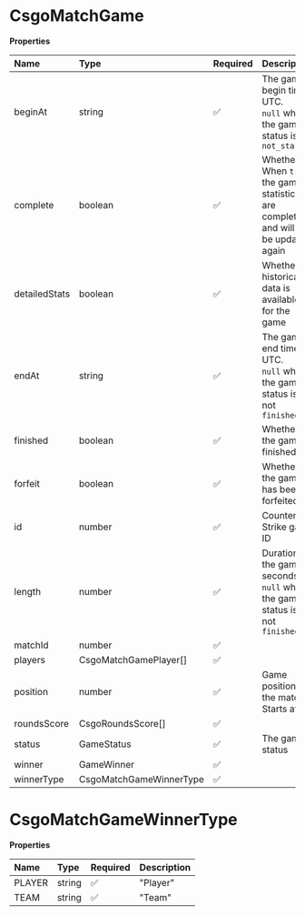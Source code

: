 # CsgoMatchGame

**Properties**

| Name          | Type                    | Required | Description                                                                         |
| :------------ | :---------------------- | :------- | :---------------------------------------------------------------------------------- |
| beginAt       | string                  | ✅       | The game begin time, UTC. <br/>`null` when the game status is `not_started`         |
| complete      | boolean                 | ✅       | Whether When `true`, the game statistics are complete and will not be updated again |
| detailedStats | boolean                 | ✅       | Whether historical data is available for the game                                   |
| endAt         | string                  | ✅       | The game end time, UTC. <br/>`null` when the game status is not `finished`          |
| finished      | boolean                 | ✅       | Whether the game is finished                                                        |
| forfeit       | boolean                 | ✅       | Whether the game has been forfeited                                                 |
| id            | number                  | ✅       | Counter-Strike game ID                                                              |
| length        | number                  | ✅       | Duration of the game in seconds. <br/>`null` when the game status is not `finished` |
| matchId       | number                  | ✅       |                                                                                     |
| players       | CsgoMatchGamePlayer[]   | ✅       |                                                                                     |
| position      | number                  | ✅       | Game position in the match. Starts at 1                                             |
| roundsScore   | CsgoRoundsScore[]       | ✅       |                                                                                     |
| status        | GameStatus              | ✅       | The game status                                                                     |
| winner        | GameWinner              | ✅       |                                                                                     |
| winnerType    | CsgoMatchGameWinnerType | ✅       |                                                                                     |

# CsgoMatchGameWinnerType

**Properties**

| Name   | Type   | Required | Description |
| :----- | :----- | :------- | :---------- |
| PLAYER | string | ✅       | "Player"    |
| TEAM   | string | ✅       | "Team"      |

<!-- This file was generated by liblab | https://liblab.com/ -->
